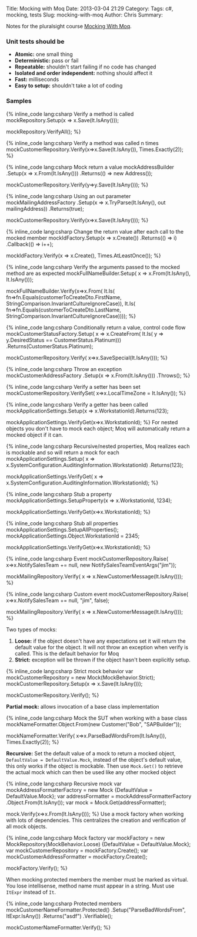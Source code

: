 Title: Mocking with Moq
Date: 2013-03-04 21:29
Category: 
Tags: c#, mocking, tests
Slug: mocking-with-moq
Author: Chris
Summary: 

Notes for the pluralsight course [Mocking With Moq](http://pluralsight.com/training/Courses/TableOfContents/mocking-with-moq).

### Unit tests should be ###

- **Atomic:** one small thing
- **Deterministic:** pass or fail
- **Repeatable:** shouldn't start failing if no code has changed
- **Isolated and order independent:** nothing should affect it
- **Fast:** milliseconds
- **Easy to setup:** shouldn't take a lot of coding

### Samples ###

{% inline_code lang:csharp Verify a method is called
mockRepository.Setup(x => x.Save(It.IsAny<Customer>()));

mockRepository.VerifyAll();
%}

{% inline_code lang:csharp Verify a method was called n times
mockCustomerRepository.Verify(x=>x.Save(It.IsAny<Customer>()),
	Times.Exactly(2));
%}

{% inline_code lang:csharp Mock return a value
mockAddressBuilder
	.Setup(x => x.From(It.IsAny<CustomerToCreateDto>()))
	.Returns(() => new Address());

mockCustomerRepository.Verify(y=>y.Save(It.IsAny<Customer>()));
%}

{% inline_code lang:csharp Using an out parameter
mockMailingAddressFactory
	.Setup(x => x.TryParse(It.IsAny<string>(), out mailingAddress))
	.Returns(true);

mockCustomerRepository.Verify(x=>x.Save(It.IsAny<Customer>()));
%}

{% inline_code lang:csharp Change the return value after each call to the mocked member
mockIdFactory.Setup(x => x.Create())
	.Returns(() => i)
	.Callback(() => i++);

mockIdFactory.Verify(x => x.Create(), Times.AtLeastOnce());
%}

{% inline_code lang:csharp Verify the arguments passed to the mocked method are as expected
mockFullNameBuilder.Setup(
	x => x.From(It.IsAny<string>(), It.IsAny<string>()));

mockFullNameBuilder.Verify(x=>x.From(
	It.Is<string>(
		fn=>fn.Equals(customerToCreateDto.FirstName,
			StringComparison.InvariantCultureIgnoreCase)),
	It.Is<string>(
		fn=>fn.Equals(customerToCreateDto.LastName,
			StringComparison.InvariantCultureIgnoreCase))));
%}

{% inline_code lang:csharp Conditionally return a value, control code flow
mockCustomerStatusFactory.Setup(
	x => x.CreateFrom(
		It.Is<CustomerToCreateDto>(
			y => y.DesiredStatus == CustomerStatus.Platinum)))
	.Returns(CustomerStatus.Platinum);

mockCustomerRepository.Verify(
	x=>x.SaveSpecial(It.IsAny<Customer>()));
%}

{% inline_code lang:csharp Throw an exception
mockCustomerAddressFactory
	.Setup(x => x.From(It.IsAny<CustomerToCreateDto>()))
	.Throws<InvalidCustomerAddressException>();
%}

{% inline_code lang:csharp Verify a setter has been set
mockCustomerRepository.VerifySet(
	x=>x.LocalTimeZone = It.IsAny<string>());
%}

{% inline_code lang:csharp Verify a getter has been called
mockApplicationSettings.Setup(x => x.WorkstationId).Returns(123);

mockApplicationSettings.VerifyGet(x=>x.WorkstationId);
%}
For nested objects you don't have to mock each object; Moq will automatically return a mocked object if it can.

{% inline_code lang:csharp Recursive/nested properties, Moq realizes each is mockable and so will return a mock for each
mockApplicationSettings.Setup(
	x => x.SystemConfiguration.AuditingInformation.WorkstationId)
	.Returns(123);

mockApplicationSettings.VerifyGet(
	x => x.SystemConfiguration.AuditingInformation.WorkstationId);
%}

{% inline_code lang:csharp Stub a property
mockApplicationSettings.SetupProperty(x => x.WorkstationId, 1234);

mockApplicationSettings.VerifyGet(x=>x.WorkstationId);
%}

{% inline_code lang:csharp Stub all properties
mockApplicationSettings.SetupAllProperties();
mockApplicationSettings.Object.WorkstationId = 2345;

mockApplicationSettings.VerifyGet(x=>x.WorkstationId);
%}

{% inline_code lang:csharp Event
mockCustomerRepository.Raise(
	x=>x.NotifySalesTeam += null,
	new NotifySalesTeamEventArgs("jim"));

mockMailingRepository.Verify(
	x => x.NewCustomerMessage(It.IsAny<string>()));
%}

{% inline_code lang:csharp Custom event
mockCustomerRepository.Raise(
	x=>x.NotifySalesTeam += null,
	"jim", false);

mockMailingRepository.Verify(
	x => x.NewCustomerMessage(It.IsAny<string>()));
%}

Two types of mocks:

1. **Loose:** if the object doesn't have any expectations set it will return the default value for the object. It will not throw an exception when verify is called. This is the default behavior for Moq
2. **Strict:** exception will be thrown if the object hasn't been explicitly setup.

{% inline_code lang:csharp Strict mock behavior
var mockCustomerRepository = 
	new Mock<ICustomerRepository>(MockBehavior.Strict);
mockCustomerRepository.Setup(x => x.Save(It.IsAny<Customer>()));

mockCustomerRepository.Verify();
%}

**Partial mock:** allows invocation of a base class implementation

{% inline_code lang:csharp Mock the SUT when working with a base class
mockNameFormatter.Object.From(new Customer("Bob", "SAPBuilder"));

mockNameFormatter.Verify(
	x=>x.ParseBadWordsFrom(It.IsAny<string>()),
	Times.Exactly(2));
%}

**Recursive:** Set the default value of a mock to return a mocked object, `DefaultValue = DefaultValue.Mock`, instead of the object's default value, this only works if  the object is mockable. Then use `Mock.Get()` to retrieve the actual mock which can then be used like any other mocked object

{% inline_code lang:csharp Recursive mock
var mockAddressFormatterFactory = 
	new Mock<IAddressFormatterFactory> 
		{DefaultValue = DefaultValue.Mock};
var addressFormatter = mockAddressFormatterFactory
	.Object.From(It.IsAny<string>());
var mock = Mock.Get(addressFormatter);

mock.Verify(x=>x.From(It.IsAny<CustomerToCreateDto>()));
%}
Use a mock factory when working with lots of dependencies. This centralizes the creation and verification of all mock objects.

{% inline_code lang:csharp Mock factory
var mockFactory = new MockRepository(MockBehavior.Loose) 
				{DefaultValue = DefaultValue.Mock};
var mockCustomerRepository = 
	mockFactory.Create<ICustomerRepository>();
var mockCustomerAddressFormatter = 
	mockFactory.Create<ICustomerAddressFormatter>();

mockFactory.Verify();
%}

When mocking protected members the member must be marked as virtual. You lose intellisense, method name must appear in a string. Must use `ItExpr` instead of `It`.

{% inline_code lang:csharp Protected members
mockCustomerNameFormatter.Protected()
	.Setup<string>("ParseBadWordsFrom", ItExpr.IsAny<string>())
	.Returns("asdf")
	.Verifiable();

mockCustomerNameFormatter.Verify();
%}
